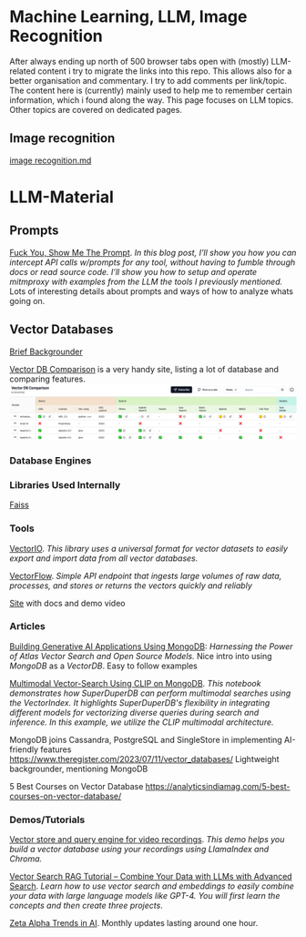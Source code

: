 # Machine Learning, LLM, Image Recognition 

After always ending up north of 500 browser tabs open with (mostly) LLM-related content i try to migrate the links into 
this repo. This allows also for a better organisation and commentary. I try to add comments per link/topic. The content 
here is (currently) mainly used to help me to remember certain information, which i found along the way. This page focuses 
on LLM topics. Other topics are covered on dedicated pages.

## Image recognition

[image recognition.md](image%20recognition.md)


# LLM-Material

## Prompts

[Fuck You, Show Me The Prompt](https://hamel.dev/blog/posts/prompt/). _In this blog post, I’ll show you how you can intercept
API calls w/prompts for any tool, without having to fumble through docs or read source code. I’ll show you how to setup and 
operate mitmproxy with examples from the LLM the tools I previously mentioned._ Lots of interesting details about prompts
and ways of how to analyze whats going on.


## Vector Databases

[Brief Backgrounder](vector_database_backgrounder.md)

[Vector DB Comparison](https://vdbs.superlinked.com/) is a very handy site, listing a lot of database and comparing features.
![vectordb_comparison.png](images%2Fvectordb_comparison.png)



### Database Engines


### Libraries Used Internally

[Faiss](https://github.com/facebookresearch/faiss)


### Tools

[VectorIO](https://github.com/AI-Northstar-Tech/vector-io). _This library uses a universal format for vector 
datasets to easily export and import data from all vector databases._

[VectorFlow](https://github.com/dgarnitz/vectorflow). _Simple API endpoint that ingests large volumes of raw data,
processes, and stores or returns the vectors quickly and reliably_

[Site](https://www.getvectorflow.com/) with docs and demo video

###  Articles

[Building Generative AI Applications Using MongoDB](https://www.mongodb.com/library/vector-search/building-generative-ai-applications-using-mongodb?xs=533003): _Harnessing the Power of 
Atlas Vector Search and Open Source Models._  Nice intro into using _MongoDB_ as a _VectorDB_. Easy to follow examples 

[Multimodal Vector-Search Using CLIP on MongoDB](https://docs.superduperdb.com/docs/use_cases/vector_search/multimodal_image_search_clip/). _This notebook demonstrates how 
SuperDuperDB can perform multimodal searches using the VectorIndex. It highlights SuperDuperDB's flexibility in integrating different models for vectorizing 
diverse queries during search and inference. In this example, we utilize the CLIP multimodal architecture._

MongoDB joins Cassandra, PostgreSQL and SingleStore in implementing AI-friendly features
https://www.theregister.com/2023/07/11/vector_databases/
Lightweight backgrounder, mentioning MongoDB

5 Best Courses on Vector Database
https://analyticsindiamag.com/5-best-courses-on-vector-database/


### Demos/Tutorials

[Vector store and query engine for video recordings](https://github.com/daily-demos/recording-vector-store/tree/v1.0). _This demo helps you build a vector database using your 
recordings using LlamaIndex and Chroma._

[Vector Search RAG Tutorial – Combine Your Data with LLMs with Advanced Search](https://www.youtube.com/watch?v=JEBDfGqrAUA). _Learn how to use vector search and embeddings 
to easily combine your data with large language models like GPT-4. You will first learn the concepts and then create three projects_.

[Zeta Alpha Trends in AI](https://www.youtube.com/@zetavector/videos). Monthly updates lasting around one hour.

